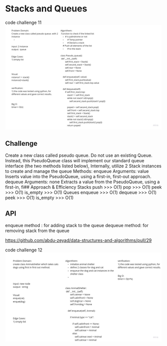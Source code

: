 # Stacks and Queues
code challenge 11
![sa](Untitled.jpg)
## Challenge
Create a new class called pseudo queue.
Do not use an existing Queue.
Instead, this PseudoQueue class will implement our standard queue interface (the two methods listed below),
Internally, utilize 2 Stack instances to create and manage the queue
Methods:
enqueue
Arguments: value
Inserts value into the PseudoQueue, using a first-in, first-out approach.
dequeue
Arguments: none
Extracts a value from the PseudoQueue, using a first-in, fi## Approach & Efficiency
Stacks
push >>> O(1)
pop >>> O(1)
peek >>> O(1)
is_empty >>> O(1)
Queues
enqueue >>> O(1)
dequeue >>> O(1)
peek >>> O(1)
is_empty >>> O(1)
## API
enqueue method : for adding stack to the queue
dequeue method: for removing stack from the queue


<!-- Description of each method publicly available to your Stack and Queue-->

https://github.com/abdu-zeyad/data-structures-and-algorithms/pull/29



code challenge  12 
![whiteboared](code12.jpg)

